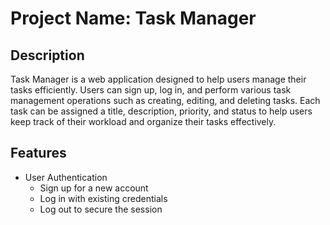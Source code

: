 # Project Name: Task Manager

## Description
Task Manager is a web application designed to help users manage their tasks efficiently. Users can sign up, log in, and perform various task management operations such as creating, editing, and deleting tasks. Each task can be assigned a title, description, priority, and status to help users keep track of their workload and organize their tasks effectively.

## Features
- User Authentication
  - Sign up for a new account
  - Log in with existing credentials
  - Log out to secure the session

